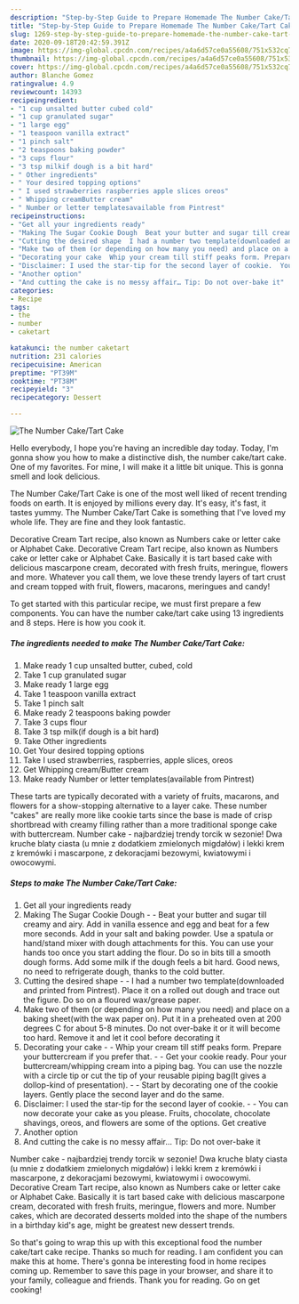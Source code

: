 ```yaml
---
description: "Step-by-Step Guide to Prepare Homemade The Number Cake/Tart Cake"
title: "Step-by-Step Guide to Prepare Homemade The Number Cake/Tart Cake"
slug: 1269-step-by-step-guide-to-prepare-homemade-the-number-cake-tart-cake
date: 2020-09-18T20:42:59.391Z
image: https://img-global.cpcdn.com/recipes/a4a6d57ce0a55608/751x532cq70/the-number-caketart-cake-recipe-main-photo.jpg
thumbnail: https://img-global.cpcdn.com/recipes/a4a6d57ce0a55608/751x532cq70/the-number-caketart-cake-recipe-main-photo.jpg
cover: https://img-global.cpcdn.com/recipes/a4a6d57ce0a55608/751x532cq70/the-number-caketart-cake-recipe-main-photo.jpg
author: Blanche Gomez
ratingvalue: 4.9
reviewcount: 14393
recipeingredient:
- "1 cup unsalted butter cubed cold"
- "1 cup granulated sugar"
- "1 large egg"
- "1 teaspoon vanilla extract"
- "1 pinch salt"
- "2 teaspoons baking powder"
- "3 cups flour"
- "3 tsp milkif dough is a bit hard"
- " Other ingredients"
- " Your desired topping options"
- " I used strawberries raspberries apple slices oreos"
- " Whipping creamButter cream"
- " Number or letter templatesavailable from Pintrest"
recipeinstructions:
- "Get all your ingredients ready"
- "Making The Sugar Cookie Dough  Beat your butter and sugar till creamy and airy. Add in vanilla essence and egg and beat for a few more seconds. Add in your salt and baking powder. Use a spatula or hand/stand mixer with dough attachments for this. You can use your hands too once you start adding the flour. Do so in bits till a smooth dough forms. Add some milk if the dough feels a bit hard. Good news, no need to refrigerate dough, thanks to the cold butter."
- "Cutting the desired shape  I had a number two template(downloaded and printed from Pintrest). Place it on a rolled out dough and trace out the figure. Do so on a floured wax/grease paper."
- "Make two of them (or depending on how many you need) and place on a baking sheet(with the wax paper on). Put it in a preheated oven at 200 degrees C for about 5-8 minutes. Do not over-bake it or it will become too hard. Remove it and let it cool before decorating it"
- "Decorating your cake  Whip your cream till stiff peaks form. Prepare your buttercream if you prefer that.  Get your cookie ready. Pour your buttercream/whipping cream into a piping bag. You can use the nozzle with a circle tip or cut the tip of your reusable piping bag(It gives a dollop-kind of presentation).  Start by decorating one of the cookie layers. Gently place the second layer and do the same."
- "Disclaimer: I used the star-tip for the second layer of cookie.  You can now decorate your cake as you please. Fruits, chocolate, chocolate shavings, oreos, and flowers are some of the options. Get creative"
- "Another option"
- "And cutting the cake is no messy affair… Tip: Do not over-bake it"
categories:
- Recipe
tags:
- the
- number
- caketart

katakunci: the number caketart 
nutrition: 231 calories
recipecuisine: American
preptime: "PT39M"
cooktime: "PT38M"
recipeyield: "3"
recipecategory: Dessert

---
```



![The Number Cake/Tart Cake](https://img-global.cpcdn.com/recipes/a4a6d57ce0a55608/751x532cq70/the-number-caketart-cake-recipe-main-photo.jpg)

Hello everybody, I hope you're having an incredible day today. Today, I'm gonna show you how to make a distinctive dish, the number cake/tart cake. One of my favorites. For mine, I will make it a little bit unique. This is gonna smell and look delicious.

The Number Cake/Tart Cake is one of the most well liked of recent trending foods on earth. It is enjoyed by millions every day. It's easy, it's fast, it tastes yummy. The Number Cake/Tart Cake is something that I've loved my whole life. They are fine and they look fantastic.

Decorative Cream Tart recipe, also known as Numbers cake or letter cake or Alphabet Cake. Decorative Cream Tart recipe, also known as Numbers cake or letter cake or Alphabet Cake. Basically it is tart based cake with delicious mascarpone cream, decorated with fresh fruits, meringue, flowers and more. Whatever you call them, we love these trendy layers of tart crust and cream topped with fruit, flowers, macarons, meringues and candy!


To get started with this particular recipe, we must first prepare a few components. You can have the number cake/tart cake using 13 ingredients and 8 steps. Here is how you cook it.

<!--inarticleads1-->

##### The ingredients needed to make The Number Cake/Tart Cake:

1. Make ready 1 cup unsalted butter, cubed, cold
1. Take 1 cup granulated sugar
1. Make ready 1 large egg
1. Take 1 teaspoon vanilla extract
1. Take 1 pinch salt
1. Make ready 2 teaspoons baking powder
1. Take 3 cups flour
1. Take 3 tsp milk(if dough is a bit hard)
1. Take  Other ingredients
1. Get  Your desired topping options
1. Take  I used strawberries, raspberries, apple slices, oreos
1. Get  Whipping cream/Butter cream
1. Make ready  Number or letter templates(available from Pintrest)


These tarts are typically decorated with a variety of fruits, macarons, and flowers for a show-stopping alternative to a layer cake. These number &#34;cakes&#34; are really more like cookie tarts since the base is made of crisp shortbread with creamy filling rather than a more traditional sponge cake with buttercream. Number cake - najbardziej trendy torcik w sezonie! Dwa kruche blaty ciasta (u mnie z dodatkiem zmielonych migdałów) i lekki krem z kremówki i mascarpone, z dekoracjami bezowymi, kwiatowymi i owocowymi. 

<!--inarticleads2-->

##### Steps to make The Number Cake/Tart Cake:

1. Get all your ingredients ready
1. Making The Sugar Cookie Dough -  - Beat your butter and sugar till creamy and airy. Add in vanilla essence and egg and beat for a few more seconds. Add in your salt and baking powder. Use a spatula or hand/stand mixer with dough attachments for this. You can use your hands too once you start adding the flour. Do so in bits till a smooth dough forms. Add some milk if the dough feels a bit hard. Good news, no need to refrigerate dough, thanks to the cold butter.
1. Cutting the desired shape -  - I had a number two template(downloaded and printed from Pintrest). Place it on a rolled out dough and trace out the figure. Do so on a floured wax/grease paper.
1. Make two of them (or depending on how many you need) and place on a baking sheet(with the wax paper on). Put it in a preheated oven at 200 degrees C for about 5-8 minutes. Do not over-bake it or it will become too hard. Remove it and let it cool before decorating it
1. Decorating your cake -  - Whip your cream till stiff peaks form. Prepare your buttercream if you prefer that. -  - Get your cookie ready. Pour your buttercream/whipping cream into a piping bag. You can use the nozzle with a circle tip or cut the tip of your reusable piping bag(It gives a dollop-kind of presentation). -  - Start by decorating one of the cookie layers. Gently place the second layer and do the same.
1. Disclaimer: I used the star-tip for the second layer of cookie. -  - You can now decorate your cake as you please. Fruits, chocolate, chocolate shavings, oreos, and flowers are some of the options. Get creative
1. Another option
1. And cutting the cake is no messy affair… Tip: Do not over-bake it


Number cake - najbardziej trendy torcik w sezonie! Dwa kruche blaty ciasta (u mnie z dodatkiem zmielonych migdałów) i lekki krem z kremówki i mascarpone, z dekoracjami bezowymi, kwiatowymi i owocowymi. Decorative Cream Tart recipe, also known as Numbers cake or letter cake or Alphabet Cake. Basically it is tart based cake with delicious mascarpone cream, decorated with fresh fruits, meringue, flowers and more. Number cakes, which are decorated desserts molded into the shape of the numbers in a birthday kid&#39;s age, might be greatest new dessert trends. 

So that's going to wrap this up with this exceptional food the number cake/tart cake recipe. Thanks so much for reading. I am confident you can make this at home. There's gonna be interesting food in home recipes coming up. Remember to save this page in your browser, and share it to your family, colleague and friends. Thank you for reading. Go on get cooking!
